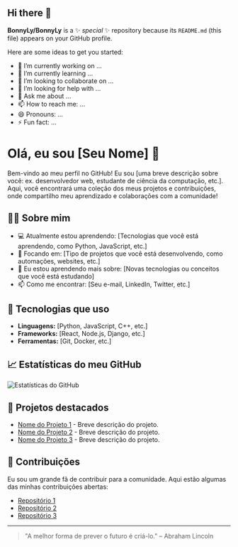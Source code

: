 ## Hi there 👋


**BonnyLy/BonnyLy** is a ✨ _special_ ✨ repository because its `README.md` (this file) appears on your GitHub profile.

Here are some ideas to get you started:

- 🔭 I’m currently working on ...
- 🌱 I’m currently learning ...
- 👯 I’m looking to collaborate on ...
- 🤔 I’m looking for help with ...
- 💬 Ask me about ...
- 📫 How to reach me: ...
- 😄 Pronouns: ...
- ⚡ Fun fact: ...
  
# Olá, eu sou [Seu Nome] 👋

Bem-vindo ao meu perfil no GitHub! Eu sou [uma breve descrição sobre você: ex. desenvolvedor web, estudante de ciência da computação, etc.]. Aqui, você encontrará uma coleção dos meus projetos e contribuições, onde compartilho meu aprendizado e colaborações com a comunidade!

## 👨‍💻 Sobre mim

- 💻 Atualmente estou aprendendo: [Tecnologias que você está aprendendo, como Python, JavaScript, etc.]
- 🔭 Focando em: [Tipo de projetos que você está desenvolvendo, como automações, websites, etc.]
- 🌱 Eu estou aprendendo mais sobre: [Novas tecnologias ou conceitos que você está estudando]
- 📫 Como me encontrar: [Seu e-mail, LinkedIn, Twitter, etc.]

## 🔧 Tecnologias que uso

- **Linguagens:** [Python, JavaScript, C++, etc.]
- **Frameworks:** [React, Node.js, Django, etc.]
- **Ferramentas:** [Git, Docker, etc.]

## 📈 Estatísticas do meu GitHub

![Estatísticas do GitHub](https://github-readme-stats.vercel.app/api?username=seu-usuario&show_icons=true&hide_title=true&count_private=true&theme=radical)

## 📣 Projetos destacados

- [Nome do Projeto 1](link-do-projeto-1) - Breve descrição do projeto.
- [Nome do Projeto 2](link-do-projeto-2) - Breve descrição do projeto.
- [Nome do Projeto 3](link-do-projeto-3) - Breve descrição do projeto.

## 🌟 Contribuições

Eu sou um grande fã de contribuir para a comunidade. Aqui estão algumas das minhas contribuições abertas:

- [Repositório 1](link-do-repositorio-1)
- [Repositório 2](link-do-repositorio-2)
- [Repositório 3](link-do-repositorio-3)

---

> "A melhor forma de prever o futuro é criá-lo." – Abraham Lincoln
